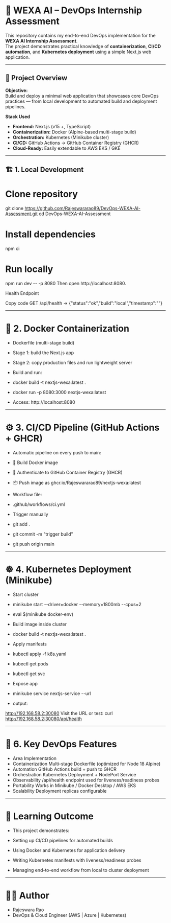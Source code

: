 # 🚀 WEXA AI – DevOps Internship Assessment

This repository contains my end-to-end DevOps implementation for the **WEXA AI Internship Assessment**.  
The project demonstrates practical knowledge of **containerization**, **CI/CD automation**, and **Kubernetes deployment** using a simple Next.js web application.

---

## 🧠 Project Overview

**Objective:**  
Build and deploy a minimal web application that showcases core DevOps practices — from local development to automated build and deployment pipelines.

**Stack Used**
- **Frontend:** Next.js (v15 +, TypeScript)
- **Containerization:** Docker (Alpine-based multi-stage build)
- **Orchestration:** Kubernetes (Minikube cluster)
- **CI/CD:** GitHub Actions → GitHub Container Registry (GHCR)
- **Cloud-Ready:** Easily extendable to AWS EKS / GKE

---

## 🏗️ 1. Local Development

# Clone repository
git clone https://github.com/Rajeswararao89/DevOps-WEXA-AI-Assessment.git
cd DevOps-WEXA-AI-Assessment

# Install dependencies
npm ci

# Run locally
npm run dev -- -p 8080
Then open http://localhost:8080.

Health Endpoint

Copy code
GET /api/health
→ {"status":"ok","build":"local","timestamp":"<ISO-date>"}

---

# 🐳 2. Docker Containerization
- Dockerfile (multi-stage build)

- Stage 1: build the Next.js app

- Stage 2: copy production files and run lightweight server

- Build and run:

- docker build -t nextjs-wexa:latest .
- docker run -p 8080:3000 nextjs-wexa:latest
- Access: http://localhost:8080

---

# ⚙️ 3. CI/CD Pipeline (GitHub Actions + GHCR)
- Automatic pipeline on every push to main:

- 🧱 Build Docker image

- 🔐 Authenticate to GitHub Container Registry (GHCR)

- 📦 Push image as ghcr.io/Rajeswararao89/nextjs-wexa:latest

- Workflow file:
- .github/workflows/ci.yml

- Trigger manually

- git add .
- git commit -m "trigger build"
- git push origin main

---

# ☸️ 4. Kubernetes Deployment (Minikube)
- Start cluster

- minikube start --driver=docker --memory=1800mb --cpus=2
- eval $(minikube docker-env)
- Build image inside cluster

- docker build -t nextjs-wexa:latest .
- Apply manifests

- kubectl apply -f k8s.yaml
- kubectl get pods
- kubectl get svc
- Expose app
- minikube service nextjs-service --url
- output:

http://192.168.58.2:30080
Visit the URL or test:
curl http://192.168.58.2:30080/api/health

---

# 🧩 6. Key DevOps Features
- Area	Implementation
- Containerization	Multi-stage Dockerfile (optimized for Node 18 Alpine)
- Automation	GitHub Actions build + push to GHCR
- Orchestration	Kubernetes Deployment + NodePort Service
- Observability	/api/health endpoint used for liveness/readiness probes
- Portability	Works in Minikube / Docker Desktop / AWS EKS
- Scalability	Deployment replicas configurable

---

# 🧠 Learning Outcome
- This project demonstrates:

- Setting up CI/CD pipelines for automated builds

- Using Docker and Kubernetes for application delivery

- Writing Kubernetes manifests with liveness/readiness probes

- Managing end-to-end workflow from local to cluster deployment

---

# 👨‍💻 Author
- Rajeswara Rao
- DevOps & Cloud Engineer (AWS | Azure | Kubernetes)


